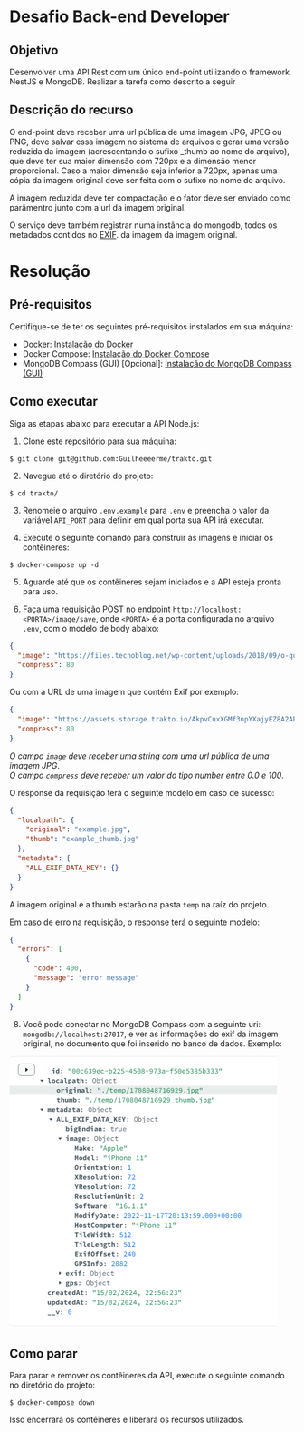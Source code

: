 # Desafio Back-end Developer

## Objetivo

Desenvolver uma API Rest com um único end-point utilizando o framework NestJS e MongoDB. Realizar a tarefa como descrito a seguir

## Descrição do recurso

O end-point deve receber uma url pública de uma imagem JPG, JPEG ou PNG, deve salvar essa imagem no sistema de arquivos e gerar uma versão reduzida da imagem (acrescentando o sufixo \_thumb ao nome do arquivo), que deve ter sua maior dimensão com 720px e a dimensão menor proporcional. Caso a maior dimensão seja inferior a 720px, apenas uma cópia da imagem original deve ser feita com o sufixo no nome do arquivo.

A imagem reduzida deve ter compactação e o fator deve ser enviado como parâmentro junto com a url da imagem original.

O serviço deve também registrar numa instância do mongodb, todos os metadados contidos no [EXIF](https://tecnoblog.net/responde/o-que-sao-dados-exif-de-fotos-e-como-encontra-los-ou-esconde-los/). da imagem da imagem original.

# Resolução

## Pré-requisitos

Certifique-se de ter os seguintes pré-requisitos instalados em sua máquina:

- Docker: [Instalação do Docker](https://docs.docker.com/get-docker/)
- Docker Compose: [Instalação do Docker Compose](https://docs.docker.com/compose/install/)
- MongoDB Compass (GUI) [Opcional]: [Instalação do MongoDB Compass (GUI)](https://www.mongodb.com/try/download/compass)

## Como executar

Siga as etapas abaixo para executar a API Node.js:

1. Clone este repositório para sua máquina:

```shell
$ git clone git@github.com:Guilheeeerme/trakto.git
```

2. Navegue até o diretório do projeto:

```shell
$ cd trakto/
```

3. Renomeie o arquivo `.env.example` para `.env` e preencha o valor da variável `API_PORT` para definir em qual porta sua API irá executar.

4. Execute o seguinte comando para construir as imagens e iniciar os contêineres:

```shell
$ docker-compose up -d
```

5. Aguarde até que os contêineres sejam iniciados e a API esteja pronta para uso.

6. Faça uma requisição POST no endpoint `http://localhost:<PORTA>/image/save`, onde `<PORTA>` é a porta configurada no arquivo `.env`, com o modelo de body abaixo:

```json {
{
  "image": "https://files.tecnoblog.net/wp-content/uploads/2018/09/o-que-e-exif-002-1060x596.png",
  "compress": 80
}
```

Ou com a URL de uma imagem que contém Exif por exemplo:

```json {
{
  "image": "https://assets.storage.trakto.io/AkpvCuxXGMf3npYXajyEZ8A2APn2/0e406885-9d03-4c72-bd92-c6411fbe5c49.jpeg",
  "compress": 80
}
```

_O campo `image` deve receber uma string com uma url pública de uma imagem JPG_.  
_O campo `compress` deve receber um valor do tipo number entre 0.0 e 100_.

O response da requisição terá o seguinte modelo em caso de sucesso:

```json {
{
  "localpath": {
    "original": "example.jpg",
    "thumb": "example_thumb.jpg"
  },
  "metadata": {
    "ALL_EXIF_DATA_KEY": {}
  }
}
```

A imagem original e a thumb estarão na pasta `temp` na raíz do projeto.

Em caso de erro na requisição, o response terá o seguinte modelo:

```json
{
  "errors": [
    {
      "code": 400,
      "message": "error message"
    }
  ]
}
```

8. Você pode conectar no MongoDB Compass com a seguinte uri: `mongodb://localhost:27017`, e ver as informações do exif da imagem original, no documento que foi inserido no banco de dados. Exemplo:

![](evidência.PNG)

## Como parar

Para parar e remover os contêineres da API, execute o seguinte comando no diretório do projeto:

```shell
$ docker-compose down
```

Isso encerrará os contêineres e liberará os recursos utilizados.
